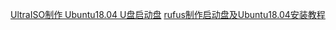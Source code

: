 [UltraISO制作 Ubuntu18.04 U盘启动盘](https://blog.csdn.net/weixin_45929038/article/details/108818038)
[rufus制作启动盘及Ubuntu18.04安装教程](https://zhuanlan.zhihu.com/p/132520100)